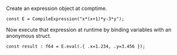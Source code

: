 Create an expression object at comptime.
```zig
const E = CompileExpression("x*(x+1)*y-3*y");
```

Now execute that expression at runtime by binding variables with an anonymous struct.  
```zig
const result : f64 = E.eval(.{ .x=1.234, .y=3.456 });
```
